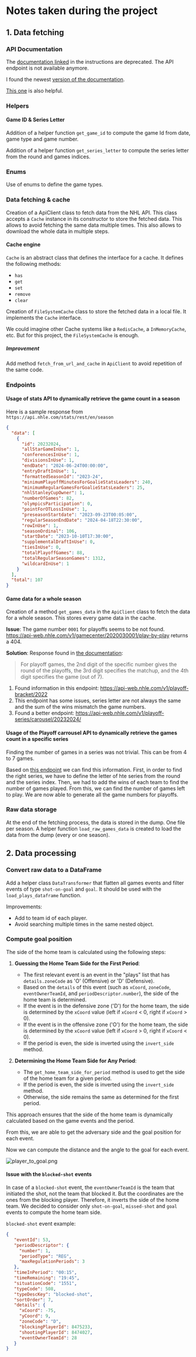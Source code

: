 # Notes taken during the project

## 1. Data fetching

### API Documentation

The [documentation linked](https://gitlab.com/dword4/nhlapi/-/blob/master/stats-api.md#game-ids) in the instructions are deprecated.
The API endpoint is not available anymore.

I found the newest [version of the documentation](https://gitlab.com/dword4/nhlapi/-/blob/master/new-api.md).

[This one](https://github.com/Zmalski/NHL-API-Reference) is also helpful.

### Helpers

#### Game ID & Series Letter

Addition of a helper function `get_game_id` to compute the game Id from date, game type and game number.

Addition of a helper function `get_series_letter` to compute the series letter from the round and games indices.

### Enums

Use of enums to define the game types.

### Data fetching & cache

Creation of a ApiClient class to fetch data from the NHL API.
This class accepts a `Cache` instance in its constructor to store the fetched data.
This allows to avoid fetching the same data multiple times.
This also allows to download the whole data in multiple steps.

#### Cache engine

`Cache` is an abstract class that defines the interface for a cache.
It defines the following methods:

- `has`
- `get`
- `set`
- `remove`
- `clear`

Creation of `FileSystemCache` class to store the fetched data in a local file. It implements the `Cache` interface.

We could imagine other Cache systems like a `RedisCache`, a `InMemoryCache`, etc.
But for this project, the `FileSystemCache` is enough.

##### Improvement

Add method `fetch_from_url_and_cache` in `ApiClient` to avoid repetition of the same code.

### Endpoints

#### Usage of stats API to dynamically retrieve the game count in a season

Here is a sample response from `https://api.nhle.com/stats/rest/en/season`

```json
{
  "data": [
    {
      "id": 20232024,
      "allStarGameInUse": 1,
      "conferencesInUse": 1,
      "divisionsInUse": 1,
      "endDate": "2024-06-24T00:00:00",
      "entryDraftInUse": 1,
      "formattedSeasonId": "2023-24",
      "minimumPlayoffMinutesForGoalieStatsLeaders": 240,
      "minimumRegularGamesForGoalieStatsLeaders": 25,
      "nhlStanleyCupOwner": 1,
      "numberOfGames": 82,
      "olympicsParticipation": 0,
      "pointForOTLossInUse": 1,
      "preseasonStartdate": "2023-09-23T00:05:00",
      "regularSeasonEndDate": "2024-04-18T22:30:00",
      "rowInUse": 1,
      "seasonOrdinal": 106,
      "startDate": "2023-10-10T17:30:00",
      "supplementalDraftInUse": 0,
      "tiesInUse": 0,
      "totalPlayoffGames": 88,
      "totalRegularSeasonGames": 1312,
      "wildcardInUse": 1
    }
  ],
  "total": 107
}
```

#### Game data for a whole season

Creation of a method `get_games_data` in the `ApiClient` class to fetch the data for a whole season.
This stores every game data in the cache.

**Issue**: The game number `0001` for playoffs seems to be not found.
https://api-web.nhle.com/v1/gamecenter/2020030001/play-by-play returns a 404.

**Solution**: Response found in [the documentation](https://gitlab.com/dword4/nhlapi/-/blob/master/stats-api.md#game-ids): 

> For playoff games, the 2nd digit of the specific number gives the round of the playoffs,
> the 3rd digit specifies the matchup, and the 4th digit specifies the game (out of 7).

1. Found information in this endpoint: https://api-web.nhle.com/v1/playoff-bracket/2022
2. This endpoint has some issues, series letter are not always the same and the sum of the wins mismatch the game numbers.
3. Found a better endpoint: https://api-web.nhle.com/v1/playoff-series/carousel/20232024/


#### Usage of the Playoff carrousel API to dynamically retrieve the games count in a specific series

Finding the number of games in a series was not trivial. This can be from 4 to 7 games.

Based on [this endpoint](https://api-web.nhle.com/v1/playoff-series/carousel/20232024/) we can find this information.
First, in order to find the right series, we have to define the letter of hte series from the round and the series index.
Then,  we had to add the wins of each team to find the number of games played.
From this, we can find the number of games left to play.
We are now able to generate all the game numbers for playoffs.

### Raw data storage

At the end of the fetching process, the data is stored in the dump. One file per season.
A helper function `load_raw_games_data` is created to load the data from the dump (every or one season).

## 2. Data processing

### Convert raw data to a DataFrame

Add a helper class `DataTransformer` that flatten all games events and filter events of type `shot-on-goal` and `goal`.
It should be used with the `load_plays_dataframe` function.

Improvements:
- Add to team id of each player. 
- Avoid searching multiple times in the same nested object.

### Compute goal position

The side of the home team is calculated using the following steps:

1. **Guessing the Home Team Side for the First Period**:
   - The first relevant event is an event in the "plays" list that has `details.zoneCode` as 'O' (Offensive) or 'D' (Defensive).
   - Based on the `details` of this event (such as `xCoord`, `zoneCode`, `eventOwnerTeamId`, and `periodDescriptor.number`), the side of the home team is determined.
   - If the event is in the defensive zone ('D') for the home team, the side is determined by the `xCoord` value (left if `xCoord` < 0, right if `xCoord` > 0).
   - If the event is in the offensive zone ('O') for the home team, the side is determined by the `xCoord` value (left if `xCoord` > 0, right if `xCoord` < 0).
   - If the period is even, the side is inverted using the `invert_side` method.

2. **Determining the Home Team Side for Any Period**:
   - The `get_home_team_side_for_period` method is used to get the side of the home team for a given period.
   - If the period is even, the side is inverted using the `invert_side` method.
   - Otherwise, the side remains the same as determined for the first period.

This approach ensures that the side of the home team is dynamically calculated based on the game events and the period.

From this, we are able to get the adversary side and the goal position for each event.

Now we can compute the distance and the angle to the goal for each event.

![player_to_goal.png](player_to_goal.png)

#### Issue with the `blocked-shot` events

In case of a `blocked-shot` event, the `eventOwnerTeamId` is the team that initiated the shot, not the team that blocked it.
But the coordinates are the ones from the blocking player.
Therefore, it inverts the side of the home team.
We decided to consider only `shot-on-goal`, `missed-shot` and `goal` events to compute the home team side.

`blocked-shot` event example:

```json
{
   "eventId": 53,
   "periodDescriptor": {
     "number": 1,
     "periodType": "REG",
     "maxRegulationPeriods": 3
   },
   "timeInPeriod": "00:15",
   "timeRemaining": "19:45",
   "situationCode": "1551",
   "typeCode": 508,
   "typeDescKey": "blocked-shot",
   "sortOrder": 7,
   "details": {
     "xCoord": -75,
     "yCoord": 9,
     "zoneCode": "D",
     "blockingPlayerId": 8475233,
     "shootingPlayerId": 8474027,
     "eventOwnerTeamId": 28
   }
}
```
